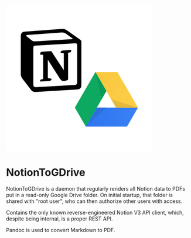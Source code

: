 ![Logo](logo.svg)

# NotionToGDrive

NotionToGDrive is a daemon that regularly renders all Notion data to PDFs put
in a read-only Google Drive folder. On initial startup, that folder is shared
with "root user", who can then authorize other users with access.

Contains the only known reverse-engineered Notion V3 API client, which, despite
being internal, is a proper REST API.

Pandoc is used to convert Markdown to PDF.
